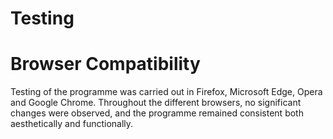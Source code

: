 # Testing

# Browser Compatibility
Testing of the programme was carried out in Firefox, Microsoft Edge, Opera and Google Chrome. Throughout the different browsers, no significant changes were observed, and the programme remained consistent both aesthetically and functionally.